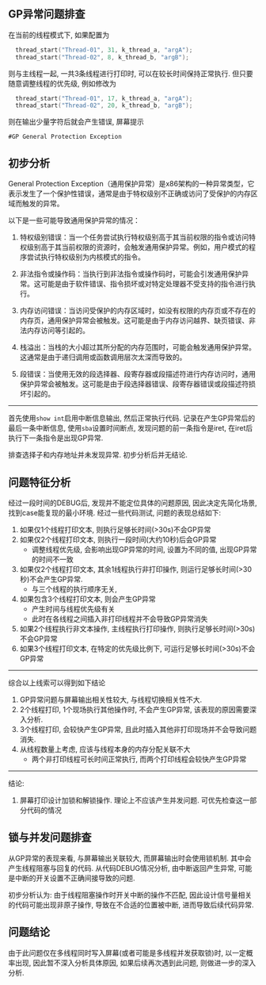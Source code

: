 GP异常问题排查
-------------------

在当前的线程模式下, 如果配置为

```c
  thread_start("Thread-01", 31, k_thread_a, "argA");
  thread_start("Thread-02", 8, k_thread_b, "argB");
```

则与主线程一起, 一共3条线程进行打印时, 可以在较长时间保持正常执行. 但只要随意调整线程的优先级, 例如修改为

```c
  thread_start("Thread-01", 17, k_thread_a, "argA");
  thread_start("Thread-02", 20, k_thread_b, "argB");
```

则在输出少量字符后就会产生错误, 屏幕提示

```
#GP General Protection Exception
```

初步分析
------------

General Protection Exception（通用保护异常）是x86架构的一种异常类型，它表示发生了一个保护性错误，通常是由于特权级别不正确或访问了受保护的内存区域而触发的异常。

以下是一些可能导致通用保护异常的情况：

1. 特权级别错误：当一个任务尝试执行特权级别高于其当前权限的指令或访问特权级别高于其当前权限的资源时，会触发通用保护异常。例如，用户模式的程序尝试执行特权级别为内核模式的指令。

2. 非法指令或操作码：当执行到非法指令或操作码时，可能会引发通用保护异常。这可能是由于软件错误、指令损坏或对特定处理器不受支持的指令进行执行。

3. 内存访问错误：当访问受保护的内存区域时，如没有权限的内存页或不存在的内存页，通用保护异常会被触发。这可能是由于内存访问越界、缺页错误、非法内存访问等引起的。

4. 栈溢出：当栈的大小超过其所分配的内存范围时，可能会触发通用保护异常。这通常是由于递归调用或函数调用层次太深而导致的。

5. 段错误：当使用无效的段选择器、段寄存器或段描述符进行内存访问时，通用保护异常会被触发。这可能是由于段选择器错误、段寄存器错误或段描述符损坏引起的。

------------

首先使用`show int`启用中断信息输出, 然后正常执行代码. 记录在产生GP异常后的最后一条中断信息, 使用`sba`设置时间断点, 发现问题的前一条指令是iret, 在iret后执行下一条指令是出现GP异常.

排查选择子和内存地址并未发现异常. 初步分析后并无结论.


问题特征分析
----------------

经过一段时间的DEBUG后, 发现并不能定位具体的问题原因, 因此决定先简化场景, 找到case能复现的最小环境. 经过一些代码测试,  问题的表现总结如下:

1. 如果仅1个线程打印文本, 则执行足够长时间(>30s)不会GP异常
2. 如果仅2个线程打印文本, 则执行一段时间(大约10秒)后会GP异常
    - 调整线程优先级, 会影响出现GP异常的时间, 设置为不同的值, 出现GP异常的时间不一致
3. 如果仅2个线程打印文本, 其余1线程执行非打印操作, 则运行足够长时间(>30秒)不会产生GP异常.
    - 与三个线程的执行顺序无关, 
4. 如果包含3个线程打印文本, 则会产生GP异常
    - 产生时间与线程优先级有关
    - 此时在各线程之间插入非打印线程并不会导致GP异常消失
5. 如果2个线程执行非文本操作, 主线程执行打印操作, 则执行足够长时间(>30s)不会GP异常
6. 如果3个线程打印文本, 在特定的优先级比例下, 可运行足够长时间(>30s)不会GP异常

--------------------------

综合以上线索可以得到如下结论
1. GP异常问题与屏幕输出相关性较大, 与线程切换相关性不大.
2. 2个线程打印, 1个现场执行其他操作时, 不会产生GP异常, 该表现的原因需要深入分析.
3. 3个线程打印, 会较快产生GP异常, 且此时插入其他非打印现场并不会导致问题消失.
4. 从线程数量上考虑, 应该与线程本身的内存分配关联不大
    - 两个非打印线程可长时间正常执行, 而两个打印线程会较快产生GP异常

--------------------------

结论:
1. 屏幕打印设计加锁和解锁操作. 理论上不应该产生并发问题.  可优先检查这一部分代码的情况


锁与并发问题排查
----------------------

从GP异常的表现来看, 与屏幕输出关联较大, 而屏幕输出时会使用锁机制. 其中会产生线程阻塞与回复的代码. 从代码DEBUG情况分析, 由中断返回产生异常, 可能是中断的开关设置不正确间接导致的问题.

初步分析认为: 由于线程阻塞操作时开关中断的操作不匹配, 因此设计信号量相关的代码可能出现非原子操作, 导致在不合适的位置被中断, 进而导致后续代码异常.



问题结论
-----------

由于此问题仅在多线程同时写入屏幕(或者可能是多线程并发获取锁)时, 以一定概率出现, 因此暂不深入分析具体原因, 如果后续再次遇到此问题, 则做进一步的深入分析.